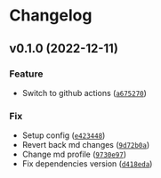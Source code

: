 # Changelog

<!--next-version-placeholder-->

## v0.1.0 (2022-12-11)
### Feature
* Switch to github actions ([`a675270`](https://github.com/ComplianceAsCode/ocp-oscal-profiles/commit/a6752708eb3afecc6d5a86cf6e1607fd99144cbb))

### Fix
* Setup config ([`e423448`](https://github.com/ComplianceAsCode/ocp-oscal-profiles/commit/e42344893eb3cd8c5bb754c6b6d2bd80683b4e12))
* Revert back md changes ([`9d72b0a`](https://github.com/ComplianceAsCode/ocp-oscal-profiles/commit/9d72b0a2ccd2280f22f39d7ae740e3a810ef06c9))
* Change md profile ([`9730e97`](https://github.com/ComplianceAsCode/ocp-oscal-profiles/commit/9730e9771664530959663c431201759f00e5051b))
* Fix dependencies version ([`d418eda`](https://github.com/ComplianceAsCode/ocp-oscal-profiles/commit/d418edadfca2c4ae42ec0f19859e2563fdaf5d5b))
